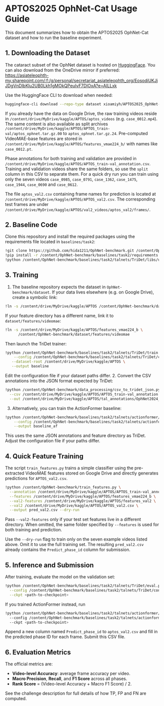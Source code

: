 # APTOS2025 OphNet-Cat Usage Guide

This document summarizes how to obtain the APTOS2025 OphNet-Cat dataset and how to run the baseline experiment.

## 1. Downloading the Dataset

The cataract subset of the OphNet dataset is hosted on [HuggingFace](https://huggingface.co/datasets/xioamiyh/APTOS2025_OphNet-Cat). You can also download from the OneDrive mirror if preferred:
<https://asiateleophth-my.sharepoint.com/:f:/g/personal/secretariat_asiateleophth_org/EosodiUKJjJDgVnDlbKlu2UB0Lkh1gMOkQPeulvF7DlOxA?e=AILLxk>

Use the HuggingFace CLI to download when needed:
```bash
huggingface-cli download --repo-type dataset xioamiyh/APTOS2025_OphNet-Cat --local-dir ./APTOS2025_OphNet-Cat
```

If you already have the data on Google Drive, the raw training videos reside in
`/content/drive/MyDrive/kaggle/APTOS/aptos_videos` (e.g.
`case_0012.mp4`).  The same content is also available as split archives
`/content/drive/MyDrive/kaggle/APTOS/APTOS_train-val/aptos_ophnet.tar.gz.00`
to `aptos_ophnet.tar.gz.24`.  Pre-computed VideoMAE-base features are stored in
`/content/drive/MyDrive/kaggle/APTOS/features_vmae224_b/` with names like
`case_0012.pt`.

Phase annotations for both training and validation are provided in
`/content/drive/MyDrive/kaggle/APTOS/APTOS_train-val_annotation.csv`.  Training
and validation videos share the same folders, so use the `split` column in this
CSV to separate them.  For a quick dry run you can train using only the seven
videos `case_0985`, `case_0791`, `case_1362`, `case_1475`, `case_1944`,
`case_0690` and `case_0612`.

The file `aptos_val2.csv` containing frame names for prediction is located at
`/content/drive/MyDrive/kaggle/APTOS/APTOS_val2.csv`.  The corresponding test
frames are under `/content/drive/MyDrive/kaggle/APTOS/val2_videos/aptos_val2/frames/`.

## 2. Baseline Code

Clone this repository and install the required packages using the requirements file located in `baselines/task2`:
```bash
!git clone https://github.com/hida1211/OphNet-benchmark.git /content/OphNet-benchmark
!pip install -r /content/OphNet-benchmark/baselines/task2/requirements.txt
!python /content/OphNet-benchmark/baselines/task2/talnets/TriDet/libs/utils/setup.py install --user
```

## 3. Training

1. The baseline repository expects the dataset in `OphNet-benchmark/dataset`.
   If your data lives elsewhere (e.g. on Google Drive), create a symbolic link:
```bash
!ln -s /content/drive/MyDrive/kaggle/APTOS /content/OphNet-benchmark/dataset
```
   If your feature directory has a different name, link it to `dataset/features/videomae`:
```bash
!ln -s /content/drive/MyDrive/kaggle/APTOS/features_vmae224_b \
      /content/OphNet-benchmark/dataset/features/videomae
```
   Then launch the TriDet trainer:
```bash
!python /content/OphNet-benchmark/baselines/task2/talnets/TriDet/train.py \
    --config /content/OphNet-benchmark/baselines/task2/talnets/TriDet/configs/medical_videomae_phase.yaml \
   --dataset-root /content/drive/MyDrive/kaggle/APTOS \
   --output baseline
```
   Edit the configuration file if your dataset paths differ.
2. Convert the CSV annotations into the JSON format expected by TriDet:
```bash
!python /content/OphNet-benchmark/data_processing/csv_to_tridet_json.py \
  --csv /content/drive/MyDrive/kaggle/APTOS/APTOS_train-val_annotation.csv \
  --out /content/drive/MyDrive/kaggle/APTOS/tal_annotations/OphNet2024_phase.json
```

3. Alternatively, you can train the ActionFormer baseline:
```bash
!python /content/OphNet-benchmark/baselines/task2/talnets/actionformer/train.py \
    --config /content/OphNet-benchmark/baselines/task2/talnets/actionformer/configs/medical_videomae_phase.yaml \
    --output baseline_af
```
   This uses the same JSON annotations and feature directory as TriDet. Adjust
   the configuration file if your paths differ.


## 4. Quick Feature Training

The script `train_features.py` trains a simple classifier using the pre-extracted VideoMAE features stored on Google Drive and directly generates predictions for `APTOS_val2.csv`.

```bash
!python /content/OphNet-benchmark/train_features.py \
  --annotation /content/drive/MyDrive/kaggle/APTOS/APTOS_train-val_annotation.csv \
  --features /content/drive/MyDrive/kaggle/APTOS/features_vmae224_b \
  --val2-features /content/drive/MyDrive/kaggle/APTOS/features_val2 \
  --val2 /content/drive/MyDrive/kaggle/APTOS/APTOS_val2.csv \
  --output pred_val2.csv --dry-run
```

Pass `--val2-features` only if your test set features live in a different
directory. When omitted, the same folder specified by `--features` is used for
both training and prediction.

Use the `--dry-run` flag to train only on the seven example videos listed above. Omit it to use the full training set. The resulting `pred_val2.csv` already contains the `Predict_phase_id` column for submission.
## 5. Inference and Submission

After training, evaluate the model on the validation set:
```bash
!python /content/OphNet-benchmark/baselines/task2/talnets/TriDet/eval.py \
  --config /content/OphNet-benchmark/baselines/task2/talnets/TriDet/configs/medical_videomae_phase.yaml \
  --ckpt <path-to-checkpoint>
```
If you trained ActionFormer instead, run
```bash
!python /content/OphNet-benchmark/baselines/task2/talnets/actionformer/eval.py 
  --config /content/OphNet-benchmark/baselines/task2/talnets/actionformer/configs/medical_videomae_phase.yaml 
  --ckpt <path-to-checkpoint>
```
Append a new column named `Predict_phase_id` to `aptos_val2.csv` and fill in the predicted phase ID for each frame. Submit this CSV file.

## 6. Evaluation Metrics

The official metrics are:
- **Video-level Accuracy**: average frame accuracy per video.
- **Macro Precision**, **Recall**, and **F1 Score** across all phases.
- **Rank Score** = (Video-level Accuracy + Macro F1 Score) / 2.

See the challenge description for full details of how TP, FP and FN are computed.

